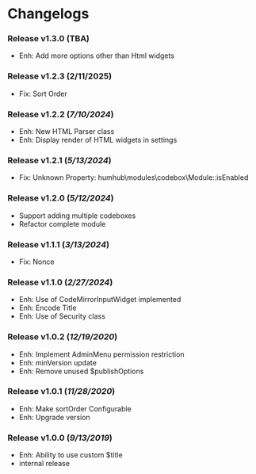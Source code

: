 # Changelogs

### Release v1.3.0 (**TBA**)
- Enh: Add more options other than Html widgets

### Release v1.2.3 (**2/11/2025**)
- Fix: Sort Order

### Release v1.2.2 (*7/10/2024*)
- Enh: New HTML Parser class
- Enh: Display render of HTML widgets in settings

### Release v1.2.1 (*5/13/2024*)
- Fix: Unknown Property: humhub\modules\codebox\Module::isEnabled

### Release v1.2.0 (*5/12/2024*)
- Support adding multiple codeboxes
- Refactor complete module

### Release v1.1.1 (*3/13/2024*)
- Fix: Nonce

### Release v1.1.0 (*2/27/2024*)
- Enh: Use of CodeMirrorInputWidget implemented
- Enh: Encode Title
- Enh: Use of Security class

### Release v1.0.2 (*12/19/2020*)
- Enh: Implement AdminMenu permission restriction
- Enh: minVersion update
- Enh: Remove unused $publishOptions

### Release v1.0.1 (*11/28/2020*)
- Enh: Make sortOrder Configurable
- Enh: Upgrade version

### Release v1.0.0 (*9/13/2019*)
- Enh: Ability to use custom $title
- internal release
